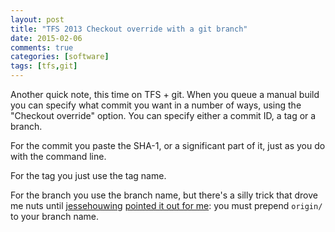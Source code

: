 ```yaml
---
layout: post
title: "TFS 2013 Checkout override with a git branch"
date: 2015-02-06
comments: true
categories: [software]
tags: [tfs,git]
---
```

Another quick note, this time on TFS + git. When you queue a manual build you can specify what commit you want in a number of ways, using the "Checkout override" option. You can specify either a commit ID, a tag or a branch.

For the commit you paste the SHA-1, or a significant part of it, just as you do with the command line.

For the tag you just use the tag name.

For the branch you use the branch name, but there's a silly trick that drove me nuts until [jessehouwing](http://stackoverflow.com/users/736079/jessehouwing) [pointed it out for me](http://stackoverflow.com/questions/21409192/queue-build-for-non-default-branch-with-git-and-vs/21409699?noredirect=1#comment45059423_21409699): you must prepend `origin/` to your branch name.